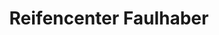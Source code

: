 ---
title: "Reifencenter Faulhaber"
url: /bergrheinfeld/reifencenter-faulhaber/
shop: Autowerkstatt
---